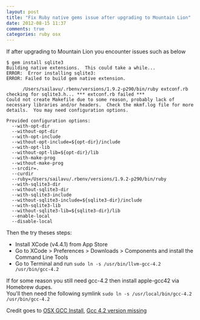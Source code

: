 ```yaml
---
layout: post
title: "Fix Ruby native gems issue after upgrading to Mountain Lion"
date: 2012-08-15 11:37
comments: true
categories: ruby osx
---
```


If after upgrading to Mountain Lion you encounter issues such as below

    $ gem install sqlite3
    Building native extensions.  This could take a while...
    ERROR:  Error installing sqlite3:
    ERROR: Failed to build gem native extension.

          /Users/sailavu/.rbenv/versions/1.9.2-p290/bin/ruby extconf.rb
    checking for sqlite3.h... *** extconf.rb failed ***
    Could not create Makefile due to some reason, probably lack of
    necessary libraries and/or headers.  Check the mkmf.log file for more
    details.  You may need configuration options.

    Provided configuration options:
      --with-opt-dir
      --without-opt-dir
      --with-opt-include
      --without-opt-include=${opt-dir}/include
      --with-opt-lib
      --without-opt-lib=${opt-dir}/lib
      --with-make-prog
      --without-make-prog
      --srcdir=.
      --curdir
      --ruby=/Users/sailavu/.rbenv/versions/1.9.2-p290/bin/ruby
      --with-sqlite3-dir
      --without-sqlite3-dir
      --with-sqlite3-include
      --without-sqlite3-include=${sqlite3-dir}/include
      --with-sqlite3-lib
      --without-sqlite3-lib=${sqlite3-dir}/lib
      --enable-local
      --disable-local

Then the try theses steps:

- Install XCode (v4.4.1) from App Store  
- Go to XCode > Preferences > Downloads > Components and install the Command Line Tools  
- Go to Terminal and run `sudo ln -s /usr/bin/llvm-gcc-4.2 /usr/bin/gcc-4.2`

If for some reason you still need gcc-4.2 then install apple-gcc42 via Homebrew dupes.  
You'll then need the following symlink `sudo ln -s /usr/local/bin/gcc-4.2 /usr/bin/gcc-4.2`  

Credit goes to [OSX GCC Install](https://github.com/kennethreitz/osx-gcc-installer), [Gcc 4.2 version missing](http://stackoverflow.com/questions/8007683/gcc-4-2-version-missing)


